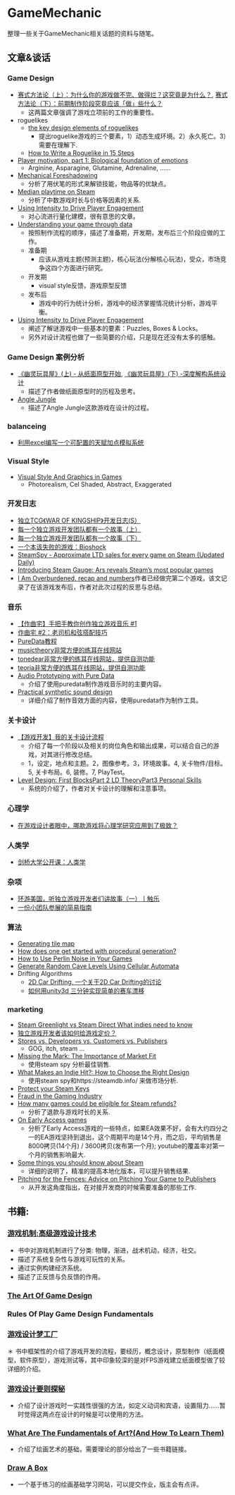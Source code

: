 # GameMechanic
整理一些关于GameMechanic相关话题的资料与随笔。

## 文章&谈话
### Game Design
  * [赛式方法论（上）：为什么你的游戏做不完、做得烂？这究竟是为什么？](https://zhuanlan.zhihu.com/p/20318510), [赛式方法论（下）：前期制作阶段究竟应该「做」些什么？](https://zhuanlan.zhihu.com/p/20334077)
    * 这两篇文章强调了游戏立项前的工作的重要性。
  * roguelikes 
    * [the key design elements of roguelikes](https://gamedevelopment.tutsplus.com/articles/the-key-design-elements-of-roguelikes--cms-23510)
      * 提出roguelike游戏的三个要素，1）动态生成环境。2）永久死亡。3）需要在理解下.
    * [How to Write a Roguelike in 15 Steps](http://www.roguebasin.com/index.php?title=How_to_Write_a_Roguelike_in_15_Steps)
  * [Player motivation, part 1: Biological foundation of emotions](http://www.gamasutra.com/blogs/AndriiGoncharuk/20170721/302218/Player_motivation_part_1_Biological_foundation_of_emotions.php)
    * Arginine, Asparagine, Glutamine, Adrenaline, ……
  * [Mechanical Foreshadowing](http://www.gamasutra.com/blogs/NikhilMurthy/20170719/301979/Mechanical_Foreshadowing.php)
    * 分析了用伏笔的形式来解锁技能，物品等的优缺点。
  * [Median playtime on Steam](https://galyonk.in/median-playtime-on-steam-8a3d67fda84d)
    * 分析了中数游戏时长与价格等因素的关系.
  * [Using Intensity to Drive Player Engagement](http://www.gamasutra.com/blogs/CraigThomas/20170725/302297/Using_Intensity_to_Drive_Player_Engagement.php)
    * 对心流进行量化建模，很有意思的文章。
  * [Understanding your game through data](https://galyonk.in/understanding-your-game-through-data-8b09ca93ec11)
    * 按照制作流程的顺序，描述了准备期，开发期，发布后三个阶段应做的工作。
    * 准备期
      * 应该从游戏主题(预测主题)，核心玩法(分解核心玩法)，受众，市场竞争这四个方面进行研究。
    * 开发期
      * visual style反馈，游戏原型反馈
    * 发布后
      * 游戏中的行为统计分析，游戏中的经济掌握情况统计分析，游戏平衡。
  * [Using Intensity to Drive Player Engagement](https://www.gamasutra.com/blogs/GlennisMcClellan/20180108/312596/Designing_game_play_for_escape_rooms_using_video_game_design_techniques.php)
    * 阐述了解谜游戏中一些基本的要素：Puzzles, Boxes & Locks。
    * 另外对设计流程也做了一些简要的介绍，只是现在还没有太多的感触。
### Game Design 案例分析
  * [《幽灵玩具屋》(上) - 从纸面原型开始](https://zhuanlan.zhihu.com/p/20398061?columnSlug=game-design-workshop), [《幽灵玩具屋》(下) -深度解构系统设计](https://zhuanlan.zhihu.com/p/20402745?columnSlug=game-design-workshop)
    * 描述了作者做纸面原型时的历程及思考。
  * [Angle Jungle](https://www.gamasutra.com/blogs/JibranKhan/20171228/312273/Angle_Jungle__The_Making_of_a_Transformational_Puzzle_Game.php)
    * 描述了Angle Jungle这款游戏在设计的过程。

### balanceing
  * [利用excel编写一个可配置的天赋加点模拟系统](https://indienova.com/u/rikukenzoh/blogread/3898)

### Visual Style
  * [Visual Style And Graphics in Games](https://jakdonlan.wordpress.com/about/visual-style-and-graphics-in-games/)
    * Photorealism, Cel Shaded, Abstract, Exaggerated
### 开发日志
  * [独立TCG《WAR OF KINGSHIP》开发日志(S）](https://indienova.com/u/baine/blogread/3207)
  * [每一个独立游戏开发团队都有一个故事（上）](https://indienova.com/u/yuchting/blogread/3101)
  * [每一个独立游戏开发团队都有一个故事（下）](https://indienova.com/u/yuchting/blogread/3102)
  * [一个本该失败的游戏：Bioshock](https://zhuanlan.zhihu.com/p/27728799)
  * [SteamSpy - Approximate LTD sales for every game on Steam (Updated Daily)](http://www.neogaf.com/forum/showthread.php?t=1022509)
  * [Introducing Steam Gauge: Ars reveals Steam’s most popular games](https://arstechnica.com/gaming/2014/04/introducing-steam-gauge-ars-reveals-steams-most-popular-games/)
  * [I Am Overburdened, recap and numbers](https://www.gamasutra.com/blogs/TamsKarsai/20180115/313005/I_Am_Overburdened_recap_and_numbers.php)作者已经做完第二个游戏，该文记录了在该游戏发布后，作者对此次过程的反思与总结。
### 音乐
  * [【作曲宅】手把手教你创作独立游戏音乐 #1](https://www.indienova.com/indie-game-development/indie-game-maker-tutorial-step-by-step-1/)
  * [作曲宅 #2：老司机和弦搭配技巧](https://www.indienova.com/indie-game-development/indie-game-maker-tutorial-step-by-step-2/)
  * [PureData教程](https://www.bilibili.com/video/av9554999/)
  * [musictheory非常方便的练耳在线网站](https://www.musictheory.net/exercises)
  * [tonedear非常方便的练耳在线网站，提供自测功能](http://tonedear.com/)
  * [teoria非常方便的练耳在线网站，提供自测功能](https://www.teoria.com/en/exercises/)
  * [Audio Prototyping with Pure Data](https://www.gamasutra.com/view/feature/131258/audio_prototyping_with_pure_data.php)
    * 介绍了使用puredata制作游戏音乐时的主要内容。
  * [Practical synthetic sound design](http://www.moz.ac.at/sem/lehre/lib/pd-sounddesign/)
    * 详细介绍了制作音效方面的内容，使用puredata作为制作工具。

### 关卡设计
  * [【游戏开发】我的关卡设计流程 ](http://mp.weixin.qq.com/s/WvcvgXLTryuVNhTNgKxS0A)
    * 介绍了每一个阶段以及相关的岗位角色和输出成果，可以结合自己的游戏，对其进行修改总结。
    * 1，设定，地点和主题。2，图像参考。3，环境故事。4, 关卡物件/目标。5, 关卡布局。6, 装修。7, PlayTest。
  * [Level Design: First Blocks](https://www.gamesfounder.com/articles/level-designs-first-blocks/)[Part 2 LD Theory](https://www.gamesfounder.com/articles/level-designs-first-blocks-part-2-ld-theory/)[Part3 Personal Skills](https://www.gamasutra.com/blogs/MaxPears/20171229/312356/Level_Design_First_Blocks_Part_3__Personal_Skills.php)
    * 系统的介绍了，作者对关卡设计的理解和注意事项。

### 心理学
  * [在游戏设计者眼中，哪款游戏将心理学研究应用到了极致？](http://mp.weixin.qq.com/s/Hcr8qM4zghE55LaH-9OMXw)
  
### 人类学
  * [剑桥大学公开课：人类学](http://open.163.com/special/opencourse/anthropology.html)
  
### 杂项
  * [环游美国，听独立游戏开发者们讲故事（一）丨触乐 ](http://mp.weixin.qq.com/s/sbCILLkUoOPD2liteen0ZA)
  * [一份小团队参展的简易指南](https://www.indienova.com/indie-game-development/how-to-show-your-games-to-public/)

### 算法
  * [Generating tile map](https://gamedev.stackexchange.com/questions/79049/generating-tile-map)
  * [How does one get started with procedural generation?](https://stackoverflow.com/questions/155069/how-does-one-get-started-with-procedural-generation)
  * [How to Use Perlin Noise in Your Games](http://devmag.org.za/2009/04/25/perlin-noise/)
  * [Generate Random Cave Levels Using Cellular Automata](https://gamedevelopment.tutsplus.com/tutorials/generate-random-cave-levels-using-cellular-automata--gamedev-9664)
  * Drifting Algorithms
    * [2D Car Drifting, 一个关于2D Car Drifting的讨论](https://www.gamedev.net/forums/topic/608993-2d-car-drifting/)
    * [如何用unity3d 三分钟实现简单的赛车漂移](http://www.manew.com/thread-106410-1-1.html)

### marketing
  * [Steam Greenlight vs Steam Direct What indies need to know](http://www.gamasutra.com/blogs/SheenaPerez/20170710/301248/Steam_Greenlight_vs_Steam_Direct_What_indies_need_to_know.php)
  * [独立游戏开发者该如何给游戏定价？](http://mgame.sohu.com/20160125/n435747556.shtml)
  * [Stores vs. Developers vs. Customers vs. Publishers](http://www.gamasutra.com/blogs/LarsDoucet/20170719/301976/Stores_vs_Developers_vs_Customers_vs_Publishers.php)
    * GOG, itch, steam ...
  * [Missing the Mark: The Importance of Market Fit](http://www.gamasutra.com/blogs/ErikJohnson/20170718/301540/Missing_the_Mark_The_Importance_of_Market_Fit.php)
    * 使用steam spy 分析最佳销售.
  * [What Makes an Indie Hit?: How to Choose the Right Design](http://www.gamasutra.com/blogs/RyanClark/20150917/253842/What_Makes_an_Indie_Hit_How_to_Choose_the_Right_Design.php)
    * 使用steam spy和https://steamdb.info/ 来做市场分析.
  * [Protect your Steam Keys](http://www.gamasutra.com/blogs/DrMatthewWhite/20170718/301866/Protect_your_Steam_Keys.php)
  * [Fraud in the Gaming Industry](http://www.gamasutra.com/blogs/JenniferMendez/20170714/301753/Fraud_in_the_Gaming_Industry.php)
  * [How many games could be eligible for Steam refunds?](https://galyonk.in/how-many-games-are-eligible-for-steam-refunds-7a4f3ea74c19)
    * 分析了退款与游戏时长的关系.
  * [On Early Access games](https://galyonk.in/on-early-access-games-39aed2b8f82d)
    * 分析了Early Access游戏的一些特点，如果EA效果不好，会有大约四分之一的EA游戏坚持到退出，这个周期平均是14个月，而之后，平均销售是8000拷贝(14个月) / 3600拷贝(发布第一个月); youtube的覆盖率对第一个月的销售影响最大.
  * [Some things you should know about Steam](https://galyonk.in/some-things-you-should-know-about-steam-5eaffcf33218)
    * 详细的说明了，精准的提高本地化版本，可以提升销售结果.
  * [Pitching for the Fences: Advice on Pitching Your Game to Publishers](https://www.gamasutra.com/blogs/DoraBreckinridge/20180104/312475/Pitching_for_the_Fences_Advice_on_Pitching_Your_Game_to_Publishers.php)
    * 从开发这角度指出，在对接开发商的时候需要准备的那些工作.

## 书籍:
### [游戏机制:高级游戏设计技术](https://www.amazon.cn/%E5%9B%BE%E4%B9%A6/dp/B00J5OLQHI/ref=sr_1_1?ie=UTF8&qid=1498445343&sr=8-1&keywords=%E6%B8%B8%E6%88%8F%E6%9C%BA%E5%88%B6)
  * 书中对游戏机制进行了分类: 物理，渐进，战术机动，经济，社交。
  * 描述了系统复杂性与游戏可玩性的关系。
  * 通过实例构建经济系统。
  * 描述了正反馈与负反馈的作用。
### [The Art Of Game Design](https://www.amazon.cn/%E5%9B%BE%E4%B9%A6/dp/B01ELZ472Q/ref=sr_1_1?ie=UTF8&qid=1500947428&sr=8-1&keywords=%E6%B8%B8%E6%88%8F%E8%AE%BE%E8%AE%A1%E8%89%BA%E6%9C%AF)
### Rules Of Play Game Design Fundamentals
### [游戏设计梦工厂](https://www.amazon.cn/%E5%9B%BE%E4%B9%A6/dp/B01EIE3L7W/ref=sr_1_1?s=books&ie=UTF8&qid=1498791824&sr=1-1&keywords=%E6%B8%B8%E6%88%8F%E8%AE%BE%E8%AE%A1%E6%A2%A6%E5%B7%A5%E5%8E%82)
  ＊ 书中框架性的介绍了游戏开发的流程，要经历，概念设计，原型制作（纸面模型，软件原型），游戏测试等，其中印象较深的是对FPS游戏建立纸面模型做了较详细的介绍。
### [游戏设计要则探秘](https://www.amazon.cn/dp/B00T4ZU5G6/ref=sr_1_1?ie=UTF8&qid=1500947403&sr=8-1&keywords=%E6%B8%B8%E6%88%8F%E8%AE%BE%E8%AE%A1%E8%A6%81%E5%88%99%E6%8E%A2%E7%A7%98)
  * 介绍了设计游戏时一实践性很强的方法，如定义动词和宾语，设置阻力……暂时觉得这两点在设计的时候是可以使用的方法。
### [What Are The Fundamentals of Art?(And How To Learn Them)](http://conceptartempire.com/what-are-the-fundamentals/)
  * 介绍了绘画艺术的基础，需要理论的部分给出了一些书籍链接。
### [Draw A Box](https://www.reddit.com/r/ArtFundamentals/)
  * 一个基于练习的绘画基础学习网站，可以提交作业，版主会有点评。
